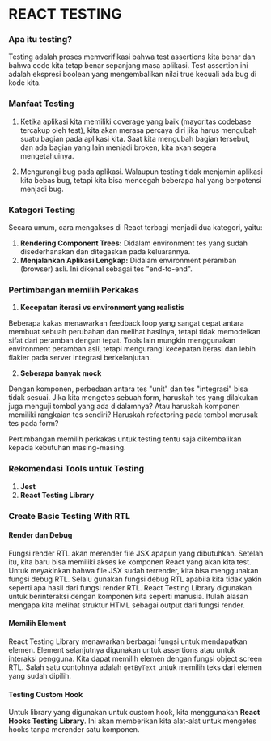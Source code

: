# REACT TESTING

### Apa itu testing?

Testing adalah proses memverifikasi bahwa test assertions kita benar dan bahwa code kita tetap benar sepanjang masa aplikasi. Test assertion ini adalah ekspresi boolean yang mengembalikan nilai true kecuali ada bug di kode kita.

### Manfaat Testing

1. Ketika aplikasi kita memiliki coverage yang baik (mayoritas codebase tercakup oleh test), kita akan merasa percaya diri jika harus mengubah suatu bagian pada aplikasi kita. Saat kita mengubah bagian tersebut, dan ada bagian yang lain menjadi broken, kita akan segera mengetahuinya.

2. Mengurangi bug pada aplikasi. Walaupun testing tidak menjamin aplikasi kita bebas bug, tetapi kita bisa mencegah beberapa hal yang berpotensi menjadi bug.

### Kategori Testing

Secara umum, cara mengakses di React terbagi menjadi dua kategori, yaitu:

1. **Rendering Component Trees:** Didalam environment tes yang sudah disederhanakan dan ditegaskan pada keluarannya.
2. **Menjalankan Aplikasi Lengkap:** Didalam environment peramban (browser) asli. Ini dikenal sebagai tes "end-to-end".

### Pertimbangan memilih Perkakas

1. **Kecepatan iterasi vs environment yang realistis**

Beberapa kakas menawarkan feedback loop yang sangat cepat antara membuat sebuah perubahan dan melihat hasilnya, tetapi tidak memodelkan sifat dari peramban dengan tepat. Tools lain mungkin menggunakan environment peramban asli, tetapi mengurangi kecepatan iterasi dan lebih flakier pada server integrasi berkelanjutan.

2. **Seberapa banyak mock**

Dengan komponen, perbedaan antara tes "unit" dan tes "integrasi" bisa tidak sesuai. Jika kita mengetes sebuah form, haruskah tes yang dilakukan juga menguji tombol yang ada didalamnya? Atau haruskah komponen memiliki rangkaian tes sendiri? Haruskah refactoring pada tombol merusak tes pada form?

Pertimbangan memilih perkakas untuk testing tentu saja dikembalikan kepada kebutuhan masing-masing.

### Rekomendasi Tools untuk Testing

1. **Jest**
2. **React Testing Library**

### Create Basic Testing With RTL

#### Render dan Debug

Fungsi render RTL akan merender file JSX apapun yang dibutuhkan. Setelah itu, kita baru bisa memiliki akses ke komponen React yang akan kita test. Untuk meyakinkan bahwa file JSX sudah terrender, kita bisa menggunakan fungsi debug RTL. Selalu gunakan fungsi debug RTL apabila kita tidak yakin seperti apa hasil dari fungsi render RTL. React Testing Library digunakan untuk berinteraksi dengan komponen kita seperti manusia. Itulah alasan mengapa kita melihat struktur HTML sebagai output dari fungsi render.

#### Memilih Element

React Testing Library menawarkan berbagai fungsi untuk mendapatkan elemen. Element selanjutnya digunakan untuk assertions atau untuk interaksi pengguna. Kita dapat memilih elemen dengan fungsi object screen RTL. Salah satu contohnya adalah `getByText` untuk memilih teks dari elemen yang sudah dipilih.

#### Testing Custom Hook

Untuk library yang digunakan untuk custom hook, kita menggunakan **React Hooks Testing Library**. Ini akan memberikan kita alat-alat untuk mengetes hooks tanpa merender satu komponen.
